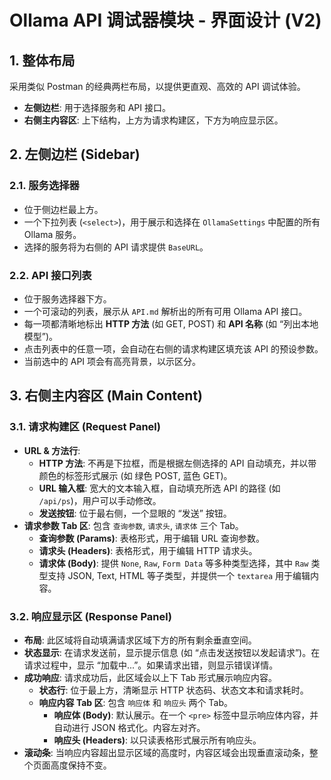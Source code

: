 # Ollama API 调试器模块 - 界面设计 (V2)

## 1. 整体布局
采用类似 Postman 的经典两栏布局，以提供更直观、高效的 API 调试体验。

*   **左侧边栏**: 用于选择服务和 API 接口。
*   **右侧主内容区**: 上下结构，上方为请求构建区，下方为响应显示区。

## 2. 左侧边栏 (Sidebar)
### 2.1. 服务选择器
*   位于侧边栏最上方。
*   一个下拉列表 (`<select>`)，用于展示和选择在 `OllamaSettings` 中配置的所有 Ollama 服务。
*   选择的服务将为右侧的 API 请求提供 `BaseURL`。

### 2.2. API 接口列表
*   位于服务选择器下方。
*   一个可滚动的列表，展示从 `API.md` 解析出的所有可用 Ollama API 接口。
*   每一项都清晰地标出 **HTTP 方法** (如 GET, POST) 和 **API 名称** (如 “列出本地模型”)。
*   点击列表中的任意一项，会自动在右侧的请求构建区填充该 API 的预设参数。
*   当前选中的 API 项会有高亮背景，以示区分。

## 3. 右侧主内容区 (Main Content)
### 3.1. 请求构建区 (Request Panel)
*   **URL & 方法行**:
    *   **HTTP 方法**: 不再是下拉框，而是根据左侧选择的 API 自动填充，并以带颜色的标签形式展示 (如 绿色 POST, 蓝色 GET)。
    *   **URL 输入框**: 宽大的文本输入框，自动填充所选 API 的路径 (如 `/api/ps`)，用户可以手动修改。
    *   **发送按钮**: 位于最右侧，一个显眼的 “发送” 按钮。
*   **请求参数 Tab 区**: 包含 `查询参数`, `请求头`, `请求体` 三个 Tab。
    *   **查询参数 (Params)**: 表格形式，用于编辑 URL 查询参数。
    *   **请求头 (Headers)**: 表格形式，用于编辑 HTTP 请求头。
    *   **请求体 (Body)**: 提供 `None`, `Raw`, `Form Data` 等多种类型选择，其中 `Raw` 类型支持 JSON, Text, HTML 等子类型，并提供一个 `textarea` 用于编辑内容。

### 3.2. 响应显示区 (Response Panel)
*   **布局**: 此区域将自动填满请求区域下方的所有剩余垂直空间。
*   **状态显示**: 在请求发送前，显示提示信息 (如 “点击发送按钮以发起请求”)。在请求过程中，显示 “加载中...”。如果请求出错，则显示错误详情。
*   **成功响应**: 请求成功后，此区域会以上下 Tab 形式展示响应内容。
    *   **状态行**: 位于最上方，清晰显示 HTTP 状态码、状态文本和请求耗时。
    *   **响应内容 Tab 区**: 包含 `响应体` 和 `响应头` 两个 Tab。
        *   **响应体 (Body)**: 默认展示。在一个 `<pre>` 标签中显示响应体内容，并自动进行 JSON 格式化。内容左对齐。
        *   **响应头 (Headers)**: 以只读表格形式展示所有响应头。
*   **滚动条**: 当响应内容超出显示区域的高度时，内容区域会出现垂直滚动条，整个页面高度保持不变。
